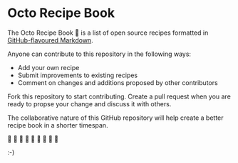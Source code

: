 # Octo Recipe Book

The Octo Recipe Book :book: is a list of open source recipes formatted in [GitHub-flavoured Markdown](https://github.com/kaihj/octo-recipes/blob/master/markdown-cheatsheet.pdf).

Anyone can contribute to this repository in the following ways:

- Add your own recipe
- Submit improvements to existing recipes
- Comment on changes and additions proposed by other contributors

Fork this repository to start contributing. Create a pull request when you are ready to propse your change and discuss it with others. 

The collaborative nature of this GitHub repository will help create a better recipe book in a shorter timespan. 

:shaved_ice: :fried_shrimp: :banana: :ice_cream: :cake: :fish_cake: :fries: :pizza: :pineapple:

:-)
